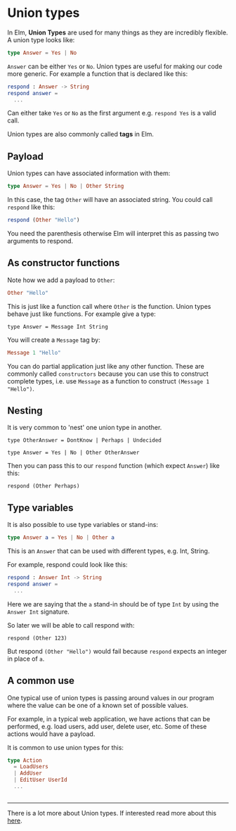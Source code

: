 # Union types

In Elm, __Union Types__ are used for many things as they are incredibly flexible. A union type looks like:

```elm
type Answer = Yes | No
```

`Answer` can be either `Yes` or `No`. Union types are useful for making our code more generic. For example a function that is declared like this:

```elm
respond : Answer -> String
respond answer =
  ...
```

Can either take `Yes` or `No` as the first argument e.g. `respond Yes` is a valid call. 

Union types are also commonly called __tags__ in Elm.

## Payload

Union types can have associated information with them:

```elm
type Answer = Yes | No | Other String
```

In this case, the tag `Other` will have an associated string. You could call `respond` like this:

```elm
respond (Other "Hello")
```

You need the parenthesis otherwise Elm will interpret this as passing two arguments to respond.

## As constructor functions

Note how we add a payload to `Other`:

```elm
Other "Hello"
```

This is just like a function call where `Other` is the function. Union types behave just like functions. For example give a type:

```
type Answer = Message Int String
```

You will create a `Message` tag by:

```elm
Message 1 "Hello"
```

You can do partial application just like any other function. These are commonly called `constructors` because you can use this to construct complete types, i.e. use `Message` as a function to construct `(Message 1 "Hello")`.

## Nesting

It is very common to 'nest' one union type in another.

```
type OtherAnswer = DontKnow | Perhaps | Undecided

type Answer = Yes | No | Other OtherAnswer
```

Then you can pass this to our `respond` function (which expect `Answer`) like this:

```
respond (Other Perhaps)
```

## Type variables

It is also possible to use type variables or stand-ins:

```elm
type Answer a = Yes | No | Other a
```

This is an `Answer` that can be used with different types, e.g. Int, String.

For example, respond could look like this:

```elm
respond : Answer Int -> String
respond answer =
  ...
```

Here we are saying that the `a` stand-in should be of type `Int` by using  the `Answer Int` signature.

So later we will be able to call respond with:

```
respond (Other 123)
```

But respond `(Other "Hello")` would fail because `respond` expects an integer in place of `a`.

## A common use

One typical use of union types is passing around values in our program where the value can be one of a known set of possible values. 

For example, in a typical web application, we have actions that can be performed, e.g. load users, add user, delete user, etc. Some of these actions would have a payload. 

It is common to use union types for this:

```elm
type Action
  = LoadUsers
  | AddUser
  | EditUser UserId
  ...
  
```

---

There is a lot more about Union types. If interested read more about this [here](http://elm-lang.org/guide/model-the-problem).
